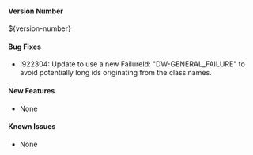 #### Version Number
${version-number}

#### Bug Fixes
- I922304: Update to use a new FailureId: "DW-GENERAL_FAILURE" to avoid potentially long ids originating from the class names.

#### New Features
- None

#### Known Issues
- None
